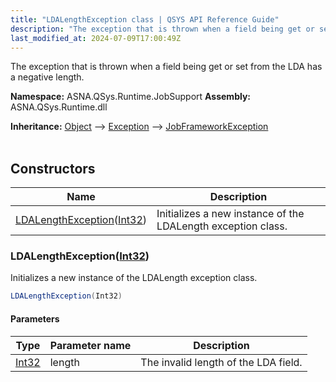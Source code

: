```yaml
---
title: "LDALengthException class | QSYS API Reference Guide"
description: "The exception that is thrown when a field being get or set from the LDA has a negative length. "
last_modified_at: 2024-07-09T17:00:49Z
---
```


The exception that is thrown when a field being get or set from the LDA has a negative length.

**Namespace:** ASNA.QSys.Runtime.JobSupport
**Assembly:** ASNA.QSys.Runtime.dll

**Inheritance:** [Object](https://docs.microsoft.com/en-us/dotnet/api/system.object) --> [Exception](https://docs.microsoft.com/en-us/dotnet/api/system.exception) --> [JobFrameworkException](/reference/runtime/qsys-runtime-job-support/job-framework-exception.html)
<br>
<br>

## Constructors

| Name | Description |
| --- | --- |
| [LDALengthException](#ldalengthexceptionint32)([Int32](https://docs.microsoft.com/en-us/dotnet/api/system.int32)) | Initializes a new instance of the LDALength exception class.

### LDALengthException([Int32](https://docs.microsoft.com/en-us/dotnet/api/system.int32))

Initializes a new instance of the LDALength exception class.

```cs
LDALengthException(Int32)
```

#### Parameters

| Type | Parameter name | Description
| --- | --- | ---
| [Int32](https://docs.microsoft.com/en-us/dotnet/api/system.int32) | length | The invalid length of the LDA field.
